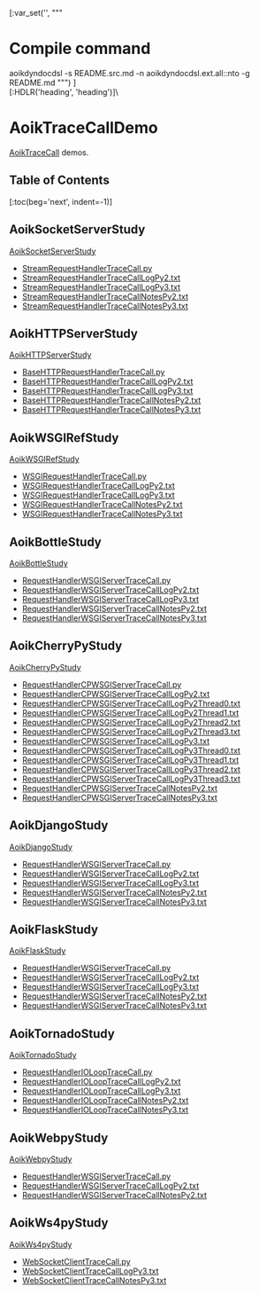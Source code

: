 [:var_set('', """
# Compile command
aoikdyndocdsl -s README.src.md -n aoikdyndocdsl.ext.all::nto -g README.md
""")
]\
[:HDLR('heading', 'heading')]\
# AoikTraceCallDemo
[AoikTraceCall](https://github.com/AoiKuiyuyou/AoikTraceCall) demos.

## Table of Contents
[:toc(beg='next', indent=-1)]

## AoikSocketServerStudy
[AoikSocketServerStudy](https://github.com/AoiKuiyuyou/AoikSocketServerStudy)
- [StreamRequestHandlerTraceCall.py](https://github.com/AoiKuiyuyou/AoikSocketServerStudy/blob/master/src/StreamRequestHandlerTraceCall.py)
- [StreamRequestHandlerTraceCallLogPy2.txt](https://github.com/AoiKuiyuyou/AoikSocketServerStudy/blob/master/src/StreamRequestHandlerTraceCallLogPy2.txt?raw=True)
- [StreamRequestHandlerTraceCallLogPy3.txt](https://github.com/AoiKuiyuyou/AoikSocketServerStudy/blob/master/src/StreamRequestHandlerTraceCallLogPy3.txt?raw=True)
- [StreamRequestHandlerTraceCallNotesPy2.txt](https://github.com/AoiKuiyuyou/AoikSocketServerStudy/blob/master/src/StreamRequestHandlerTraceCallNotesPy2.txt?raw=True)
- [StreamRequestHandlerTraceCallNotesPy3.txt](https://github.com/AoiKuiyuyou/AoikSocketServerStudy/blob/master/src/StreamRequestHandlerTraceCallNotesPy3.txt?raw=True)

## AoikHTTPServerStudy
[AoikHTTPServerStudy](https://github.com/AoiKuiyuyou/AoikHTTPServerStudy)
- [BaseHTTPRequestHandlerTraceCall.py](https://github.com/AoiKuiyuyou/AoikHTTPServerStudy/blob/master/src/BaseHTTPRequestHandlerTraceCall.py)
- [BaseHTTPRequestHandlerTraceCallLogPy2.txt](https://github.com/AoiKuiyuyou/AoikHTTPServerStudy/blob/master/src/BaseHTTPRequestHandlerTraceCallLogPy2.txt?raw=True)
- [BaseHTTPRequestHandlerTraceCallLogPy3.txt](https://github.com/AoiKuiyuyou/AoikHTTPServerStudy/blob/master/src/BaseHTTPRequestHandlerTraceCallLogPy3.txt?raw=True)
- [BaseHTTPRequestHandlerTraceCallNotesPy2.txt](https://github.com/AoiKuiyuyou/AoikHTTPServerStudy/blob/master/src/BaseHTTPRequestHandlerTraceCallNotesPy2.txt?raw=True)
- [BaseHTTPRequestHandlerTraceCallNotesPy3.txt](https://github.com/AoiKuiyuyou/AoikHTTPServerStudy/blob/master/src/BaseHTTPRequestHandlerTraceCallNotesPy3.txt?raw=True)

## AoikWSGIRefStudy
[AoikWSGIRefStudy](https://github.com/AoiKuiyuyou/AoikWSGIRefStudy)
- [WSGIRequestHandlerTraceCall.py](https://github.com/AoiKuiyuyou/AoikWSGIRefStudy/blob/master/src/WSGIRequestHandlerTraceCall.py)
- [WSGIRequestHandlerTraceCallLogPy2.txt](https://github.com/AoiKuiyuyou/AoikWSGIRefStudy/blob/master/src/WSGIRequestHandlerTraceCallLogPy2.txt?raw=True)
- [WSGIRequestHandlerTraceCallLogPy3.txt](https://github.com/AoiKuiyuyou/AoikWSGIRefStudy/blob/master/src/WSGIRequestHandlerTraceCallLogPy3.txt?raw=True)
- [WSGIRequestHandlerTraceCallNotesPy2.txt](https://github.com/AoiKuiyuyou/AoikWSGIRefStudy/blob/master/src/WSGIRequestHandlerTraceCallNotesPy2.txt?raw=True)
- [WSGIRequestHandlerTraceCallNotesPy3.txt](https://github.com/AoiKuiyuyou/AoikWSGIRefStudy/blob/master/src/WSGIRequestHandlerTraceCallNotesPy3.txt?raw=True)

## AoikBottleStudy
[AoikBottleStudy](https://github.com/AoiKuiyuyou/AoikBottleStudy)
- [RequestHandlerWSGIServerTraceCall.py](https://github.com/AoiKuiyuyou/AoikBottleStudy/blob/master/src/RequestHandlerWSGIServerTraceCall.py)
- [RequestHandlerWSGIServerTraceCallLogPy2.txt](https://github.com/AoiKuiyuyou/AoikBottleStudy/blob/master/src/RequestHandlerWSGIServerTraceCallLogPy2.txt?raw=True)
- [RequestHandlerWSGIServerTraceCallLogPy3.txt](https://github.com/AoiKuiyuyou/AoikBottleStudy/blob/master/src/RequestHandlerWSGIServerTraceCallLogPy3.txt?raw=True)
- [RequestHandlerWSGIServerTraceCallNotesPy2.txt](https://github.com/AoiKuiyuyou/AoikBottleStudy/blob/master/src/RequestHandlerWSGIServerTraceCallNotesPy2.txt?raw=True)
- [RequestHandlerWSGIServerTraceCallNotesPy3.txt](https://github.com/AoiKuiyuyou/AoikBottleStudy/blob/master/src/RequestHandlerWSGIServerTraceCallNotesPy3.txt?raw=True)

## AoikCherryPyStudy
[AoikCherryPyStudy](https://github.com/AoiKuiyuyou/AoikCherryPyStudy)
- [RequestHandlerCPWSGIServerTraceCall.py](https://github.com/AoiKuiyuyou/AoikCherryPyStudy/blob/master/src/RequestHandlerCPWSGIServerTraceCall.py)
- [RequestHandlerCPWSGIServerTraceCallLogPy2.txt](https://github.com/AoiKuiyuyou/AoikCherryPyStudy/blob/master/src/RequestHandlerCPWSGIServerTraceCallLogPy2.txt?raw=True)
- [RequestHandlerCPWSGIServerTraceCallLogPy2Thread0.txt](https://github.com/AoiKuiyuyou/AoikCherryPyStudy/blob/master/src/RequestHandlerCPWSGIServerTraceCallLogPy2Thread0.txt?raw=True)
- [RequestHandlerCPWSGIServerTraceCallLogPy2Thread1.txt](https://github.com/AoiKuiyuyou/AoikCherryPyStudy/blob/master/src/RequestHandlerCPWSGIServerTraceCallLogPy2Thread1.txt?raw=True)
- [RequestHandlerCPWSGIServerTraceCallLogPy2Thread2.txt](https://github.com/AoiKuiyuyou/AoikCherryPyStudy/blob/master/src/RequestHandlerCPWSGIServerTraceCallLogPy2Thread2.txt?raw=True)
- [RequestHandlerCPWSGIServerTraceCallLogPy2Thread3.txt](https://github.com/AoiKuiyuyou/AoikCherryPyStudy/blob/master/src/RequestHandlerCPWSGIServerTraceCallLogPy2Thread3.txt?raw=True)
- [RequestHandlerCPWSGIServerTraceCallLogPy3.txt](https://github.com/AoiKuiyuyou/AoikCherryPyStudy/blob/master/src/RequestHandlerCPWSGIServerTraceCallLogPy3.txt?raw=True)
- [RequestHandlerCPWSGIServerTraceCallLogPy3Thread0.txt](https://github.com/AoiKuiyuyou/AoikCherryPyStudy/blob/master/src/RequestHandlerCPWSGIServerTraceCallLogPy3Thread0.txt?raw=True)
- [RequestHandlerCPWSGIServerTraceCallLogPy3Thread1.txt](https://github.com/AoiKuiyuyou/AoikCherryPyStudy/blob/master/src/RequestHandlerCPWSGIServerTraceCallLogPy3Thread1.txt?raw=True)
- [RequestHandlerCPWSGIServerTraceCallLogPy3Thread2.txt](https://github.com/AoiKuiyuyou/AoikCherryPyStudy/blob/master/src/RequestHandlerCPWSGIServerTraceCallLogPy3Thread2.txt?raw=True)
- [RequestHandlerCPWSGIServerTraceCallLogPy3Thread3.txt](https://github.com/AoiKuiyuyou/AoikCherryPyStudy/blob/master/src/RequestHandlerCPWSGIServerTraceCallLogPy3Thread3.txt?raw=True)
- [RequestHandlerCPWSGIServerTraceCallNotesPy2.txt](https://github.com/AoiKuiyuyou/AoikCherryPyStudy/blob/master/src/RequestHandlerCPWSGIServerTraceCallNotesPy2.txt?raw=True)
- [RequestHandlerCPWSGIServerTraceCallNotesPy3.txt](https://github.com/AoiKuiyuyou/AoikCherryPyStudy/blob/master/src/RequestHandlerCPWSGIServerTraceCallNotesPy3.txt?raw=True)

## AoikDjangoStudy
[AoikDjangoStudy](https://github.com/AoiKuiyuyou/AoikDjangoStudy)
- [RequestHandlerWSGIServerTraceCall.py](https://github.com/AoiKuiyuyou/AoikDjangoStudy/blob/master/src/RequestHandlerWSGIServerTraceCall.py)
- [RequestHandlerWSGIServerTraceCallLogPy2.txt](https://github.com/AoiKuiyuyou/AoikDjangoStudy/blob/master/src/RequestHandlerWSGIServerTraceCallLogPy2.txt?raw=True)
- [RequestHandlerWSGIServerTraceCallLogPy3.txt](https://github.com/AoiKuiyuyou/AoikDjangoStudy/blob/master/src/RequestHandlerWSGIServerTraceCallLogPy3.txt?raw=True)
- [RequestHandlerWSGIServerTraceCallNotesPy2.txt](https://github.com/AoiKuiyuyou/AoikDjangoStudy/blob/master/src/RequestHandlerWSGIServerTraceCallNotesPy2.txt?raw=True)
- [RequestHandlerWSGIServerTraceCallNotesPy3.txt](https://github.com/AoiKuiyuyou/AoikDjangoStudy/blob/master/src/RequestHandlerWSGIServerTraceCallNotesPy3.txt?raw=True)

## AoikFlaskStudy
[AoikFlaskStudy](https://github.com/AoiKuiyuyou/AoikFlaskStudy)
- [RequestHandlerWSGIServerTraceCall.py](https://github.com/AoiKuiyuyou/AoikFlaskStudy/blob/master/src/RequestHandlerWSGIServerTraceCall.py)
- [RequestHandlerWSGIServerTraceCallLogPy2.txt](https://github.com/AoiKuiyuyou/AoikFlaskStudy/blob/master/src/RequestHandlerWSGIServerTraceCallLogPy2.txt?raw=True)
- [RequestHandlerWSGIServerTraceCallLogPy3.txt](https://github.com/AoiKuiyuyou/AoikFlaskStudy/blob/master/src/RequestHandlerWSGIServerTraceCallLogPy3.txt?raw=True)
- [RequestHandlerWSGIServerTraceCallNotesPy2.txt](https://github.com/AoiKuiyuyou/AoikFlaskStudy/blob/master/src/RequestHandlerWSGIServerTraceCallNotesPy2.txt?raw=True)
- [RequestHandlerWSGIServerTraceCallNotesPy3.txt](https://github.com/AoiKuiyuyou/AoikFlaskStudy/blob/master/src/RequestHandlerWSGIServerTraceCallNotesPy3.txt?raw=True)

## AoikTornadoStudy
[AoikTornadoStudy](https://github.com/AoiKuiyuyou/AoikTornadoStudy)
- [RequestHandlerIOLoopTraceCall.py](https://github.com/AoiKuiyuyou/AoikTornadoStudy/blob/master/src/RequestHandlerIOLoopTraceCall.py)
- [RequestHandlerIOLoopTraceCallLogPy2.txt](https://github.com/AoiKuiyuyou/AoikTornadoStudy/blob/master/src/RequestHandlerIOLoopTraceCallLogPy2.txt?raw=True)
- [RequestHandlerIOLoopTraceCallLogPy3.txt](https://github.com/AoiKuiyuyou/AoikTornadoStudy/blob/master/src/RequestHandlerIOLoopTraceCallLogPy3.txt?raw=True)
- [RequestHandlerIOLoopTraceCallNotesPy2.txt](https://github.com/AoiKuiyuyou/AoikTornadoStudy/blob/master/src/RequestHandlerIOLoopTraceCallNotesPy2.txt?raw=True)
- [RequestHandlerIOLoopTraceCallNotesPy3.txt](https://github.com/AoiKuiyuyou/AoikTornadoStudy/blob/master/src/RequestHandlerIOLoopTraceCallNotesPy3.txt?raw=True)

## AoikWebpyStudy
[AoikWebpyStudy](https://github.com/AoiKuiyuyou/AoikWebpyStudy)
- [RequestHandlerWSGIServerTraceCall.py](https://github.com/AoiKuiyuyou/AoikWebpyStudy/blob/master/src/RequestHandlerWSGIServerTraceCall.py)
- [RequestHandlerWSGIServerTraceCallLogPy2.txt](https://github.com/AoiKuiyuyou/AoikWebpyStudy/blob/master/src/RequestHandlerWSGIServerTraceCallLogPy2.txt?raw=True)
- [RequestHandlerWSGIServerTraceCallNotesPy2.txt](https://github.com/AoiKuiyuyou/AoikWebpyStudy/blob/master/src/RequestHandlerWSGIServerTraceCallNotesPy2.txt?raw=True)

## AoikWs4pyStudy
[AoikWs4pyStudy](https://github.com/AoiKuiyuyou/AoikWs4pyStudy)
- [WebSocketClientTraceCall.py](https://github.com/AoiKuiyuyou/AoikWs4pyStudy/blob/master/src/WebSocketClientTraceCall.py)
- [WebSocketClientTraceCallLogPy3.txt](https://github.com/AoiKuiyuyou/AoikWs4pyStudy/blob/master/src/WebSocketClientTraceCallLogPy3.txt?raw=True)
- [WebSocketClientTraceCallNotesPy3.txt](https://github.com/AoiKuiyuyou/AoikWs4pyStudy/blob/master/src/WebSocketClientTraceCallNotesPy3.txt?raw=True)
